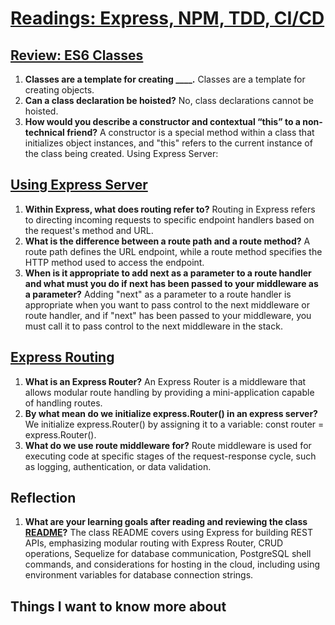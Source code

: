 # [Readings: Express, NPM, TDD, CI/CD](https://github.com/codefellows/seattle-code-javascript-401d59/tree/main/class-02)

## [Review: ES6 Classes](https://developer.mozilla.org/en-US/docs/Web/JavaScript/Reference/Classes)
1. **Classes are a template for creating ____.** Classes are a template for creating objects.
2. **Can a class declaration be hoisted?** No, class declarations cannot be hoisted.
3. **How would you describe a constructor and contextual “this” to a non-technical friend?** A constructor is a special method within a class that initializes object instances, and "this" refers to the current instance of the class being created.
Using Express Server:


## [Using Express Server](https://expressjs.com/en/guide/routing.html)
1. **Within Express, what does routing refer to?** Routing in Express refers to directing incoming requests to specific endpoint handlers based on the request's method and URL.
2. **What is the difference between a route path and a route method?** A route path defines the URL endpoint, while a route method specifies the HTTP method used to access the endpoint.
3. **When is it appropriate to add next as a parameter to a route handler and what must you do if next has been passed to your middleware as a parameter?** Adding "next" as a parameter to a route handler is appropriate when you want to pass control to the next middleware or route handler, and if "next" has been passed to your middleware, you must call it to pass control to the next middleware in the stack.

## [Express Routing](https://www.digitalocean.com/community/tutorials/learn-to-use-the-new-router-in-expressjs-4)
1. **What is an Express Router?** An Express Router is a middleware that allows modular route handling by providing a mini-application capable of handling routes.
2. **By what mean do we initialize express.Router() in an express server?** We initialize express.Router() by assigning it to a variable: const router = express.Router().
3. **What do we use route middleware for?** Route middleware is used for executing code at specific stages of the request-response cycle, such as logging, authentication, or data validation.

## Reflection
1. **What are your learning goals after reading and reviewing the class [README](https://codefellows.github.io/code-401-javascript-guide/curriculum/class-03/)?** The class README covers using Express for building REST APIs, emphasizing modular routing with Express Router, CRUD operations, Sequelize for database communication, PostgreSQL shell commands, and considerations for hosting in the cloud, including using environment variables for database connection strings.
## Things I want to know more about
